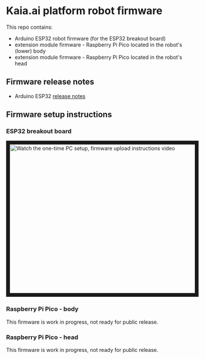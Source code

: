 # Kaia.ai platform robot firmware
This repo contains:
- Arduino ESP32 robot firmware (for the ESP32 breakout board)
- extension module firmware - Raspberry Pi Pico located in the robot's (lower) body
- extension module firmware - Raspberry Pi Pico located in the robot's head

## Firmware release notes
- Arduino ESP32 [release notes](/kaiaai-esp32/README.md)

## Firmware setup instructions

### ESP32 breakout board
<a href="http://www.youtube.com/watch?feature=player_embedded&v=XOc5kCE3MC0" target="_blank">
 <img src="http://img.youtube.com/vi/XOc5kCE3MC0/maxresdefault.jpg" alt="Watch the one-time PC setup, firmware upload instructions video" width="720" height="405" border="10" />
</a>

### Raspberry Pi Pico - body
This firmware is work in progress, not ready for public release.

### Raspberry Pi Pico - head
This firmware is work in progress, not ready for public release.

